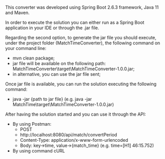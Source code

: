 This converter was developed using Spring Boot 2.6.3 framework, Java 11 and Maven.

In order to execute the solution you can either run as a Spring Boot application in your IDE or through the .jar file.

Regarding the second option, to generate the jar file you should execute, under the project folder (MatchTimeConverter), the following command on your command line:
 - mvn clean package;
 - jar file will be available on the following path: MatchTimeConverter\target\MatchTimeConverter-1.0.0.jar;
 - in alternative, you can use the jar file sent;

Once jar file is available, you can run the solution executing the following command:
 - java -jar {path to jar file}      (e.g. java -jar MatchTime\target\MatchTimeConverter-1.0.0.jar) 

After having the solution started and you can use it through the API:
 - By using Postman:
     - POST
     - http://localhost:8080/api/match/convertPeriod
     - Content-Type: application/x-www-form-urlencoded
     - Body: key->time, value->{match_time} (e.g. time=[H1] 46:15.752)
 - By using command cURL
    